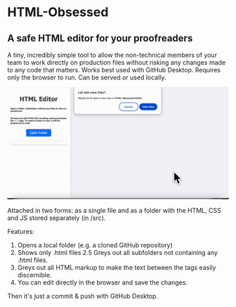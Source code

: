 # HTML-Obsessed
## A safe HTML editor for your proofreaders

 A tiny, incredibly simple tool to allow the non-technical members of your team to work directly on production files without risking any changes made to any code that matters. Works best used with GitHub Desktop. Requires only the browser to run. Can be served or used locally.

 ![](/assets/showcase.gif)

Attached in two forms: as a single file and as a folder with the HTML, CSS and JS stored separately (in /src).

Features:
1. Opens a local folder (e.g. a cloned GitHub repository)
2. Shows only .html files
2.5 Greys out all subfolders not containing any .html files.
3. Greys out all HTML markup to make the text between the tags easily discernible.
4. You can edit directly in the browser and save the changes.

Then it's just a commit & push with GitHub Desktop.
